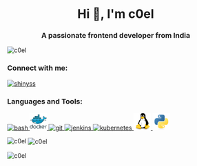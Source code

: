 <h1 align="center">Hi 👋, I'm c0el</h1>
<h3 align="center">A passionate frontend developer from India</h3>

<p align="left"> <img src="https://komarev.com/ghpvc/?username=c0el&label=Profile%20views&color=0e75b6&style=flat" alt="c0el" /> </p>

<h3 align="left">Connect with me:</h3>
<p align="left">
<a href="https://www.leetcode.com/shinyss" target="blank"><img align="center" src="https://raw.githubusercontent.com/rahuldkjain/github-profile-readme-generator/master/src/images/icons/Social/leet-code.svg" alt="shinyss" height="30" width="40" /></a>
</p>

<h3 align="left">Languages and Tools:</h3>
<p align="left"> <a href="https://www.gnu.org/software/bash/" target="_blank" rel="noreferrer"> <img src="https://www.vectorlogo.zone/logos/gnu_bash/gnu_bash-icon.svg" alt="bash" width="40" height="40"/> </a> <a href="https://www.docker.com/" target="_blank" rel="noreferrer"> <img src="https://raw.githubusercontent.com/devicons/devicon/master/icons/docker/docker-original-wordmark.svg" alt="docker" width="40" height="40"/> </a> <a href="https://git-scm.com/" target="_blank" rel="noreferrer"> <img src="https://www.vectorlogo.zone/logos/git-scm/git-scm-icon.svg" alt="git" width="40" height="40"/> </a> <a href="https://www.jenkins.io" target="_blank" rel="noreferrer"> <img src="https://www.vectorlogo.zone/logos/jenkins/jenkins-icon.svg" alt="jenkins" width="40" height="40"/> </a> <a href="https://kubernetes.io" target="_blank" rel="noreferrer"> <img src="https://www.vectorlogo.zone/logos/kubernetes/kubernetes-icon.svg" alt="kubernetes" width="40" height="40"/> </a> <a href="https://www.linux.org/" target="_blank" rel="noreferrer"> <img src="https://raw.githubusercontent.com/devicons/devicon/master/icons/linux/linux-original.svg" alt="linux" width="40" height="40"/> </a> <a href="https://www.python.org" target="_blank" rel="noreferrer"> <img src="https://raw.githubusercontent.com/devicons/devicon/master/icons/python/python-original.svg" alt="python" width="40" height="40"/> </a> </p>

<p><img align="left" src="https://github-readme-stats.vercel.app/api/top-langs?username=c0el&show_icons=true&locale=en&layout=compact" alt="c0el" /></p>

<p>&nbsp;<img align="center" src="https://github-readme-stats.vercel.app/api?username=c0el&show_icons=true&locale=en" alt="c0el" /></p>

<p><img align="center" src="https://github-readme-streak-stats.herokuapp.com/?user=c0el&" alt="c0el" /></p>
